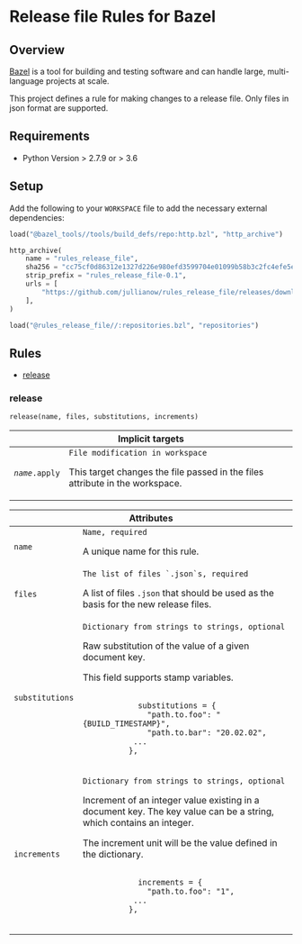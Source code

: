 # Release file Rules for Bazel

## Overview

[Bazel](https://bazel.build/) is a tool for building and testing software and can handle large, multi-language projects at scale.

This project defines a rule for making changes to a release file. Only files in json format are supported.

## Requirements

* Python Version > 2.7.9 or > 3.6

## Setup

Add the following to your `WORKSPACE` file to add the necessary external dependencies:

```python
load("@bazel_tools//tools/build_defs/repo:http.bzl", "http_archive")

http_archive(
    name = "rules_release_file",
    sha256 = "cc75cf0d86312e1327d226e980efd3599704e01099b58b3c2fc4efe5e321fcd9",
    strip_prefix = "rules_release_file-0.1",
    urls = [
        "https://github.com/jullianow/rules_release_file/releases/download/v0.1/rules_release_file-v0.1.tar.gz"
    ],
)

load("@rules_release_file//:repositories.bzl", "repositories")
```

## Rules

* [release](#release)

<a name="release"></a>
### release

```python
release(name, files, substitutions, increments)
```

<table class="table table-condensed table-bordered table-implicit">
  <colgroup>
    <col class="col-param" />
    <col class="param-description" />
  </colgroup>
  <thead>
    <tr>
      <th colspan="2">Implicit targets</th>
    </tr>
  </thead>
  <tbody>
    <tr>
      <td><code><i>name</i>.apply</code></td>
      <td>
        <code>File modification in workspace</code>
        <p>
          This target changes the file passed in the files attribute in the workspace.
        </p>
      </td>
    </tr>
  </tbody>
</table>

<table class="table table-condensed table-bordered table-params">
  <colgroup>
    <col class="col-param" />
    <col class="param-description" />
  </colgroup>
  <thead>
    <tr>
      <th colspan="2">Attributes</th>
    </tr>
  </thead>
  <tbody>
    <tr>
      <td><code>name</code></td>
      <td>
        <code>Name, required</code>
        <p>A unique name for this rule.</p>
      </td>
    </tr>
    <tr>
      <td><code>files</code></td>
      <td>
        <code>The list of files `.json`s, required</code>
        <p>
          A list of files <code>.json</code> that should be used as the basis for the new release files.
        </p>
      </td>
    </tr>
    <tr>
      <td><code>substitutions</code></td>
      <td>
        <code>Dictionary from strings to strings, optional</code>
        <p>Raw substitution of the value of a given document key.</p>
        <p>This field supports stamp variables.</p>
        <p>
          <code>
            substitutions = {
              "path.to.foo": "{BUILD_TIMESTAMP}",
              "path.to.bar": "20.02.02",
           ...
          },
          </code>
        </p>
      </td>
    </tr>
    <tr>
      <td><code>increments</code></td>
      <td>
        <code>Dictionary from strings to strings, optional</code>
        <p>Increment of an integer value existing in a document key.
          The key value can be a string, which contains an integer.</p>
        <p>The increment unit will be the value defined in the dictionary.</p>
        <p>
          <code>
            increments = {
              "path.to.foo": "1",
           ...
          },
          </code>
        </p>
      </td>
    </tr>
  </tbody>
</table>
